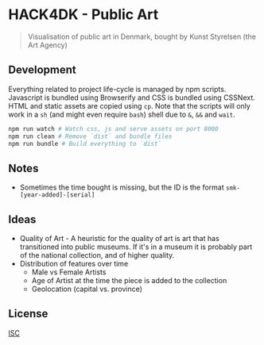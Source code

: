 HACK4DK - Public Art
====================

> Visualisation of public art in Denmark, bought by Kunst Styrelsen (the Art Agency)

Development
-----------

Everything related to project life-cycle is managed by npm scripts. Javascript
is bundled using Browserify and CSS is bundled using CSSNext. HTML and static
assets are copied using `cp`. Note that the scripts will only work in a `sh`
(and might even require `bash`) shell due to `&`, `&&` and `wait`.

```bash
npm run watch # Watch css, js and serve assets on port 8000
npm run clean # Remove `dist` and bundle files
npm run bundle # Build everything to `dist`
```

Notes
-----

* Sometimes the time bought is missing, but the ID is the format
  `smk-[year-added]-[serial]`

Ideas
-----

- Quality of Art - A heuristic for the quality of art is art that has transitioned
                   into public museums. If it's in a museum it is probably part
                   of the national collection, and of higher quality.
- Distribution of features over time
  - Male vs Female Artists
  - Age of Artist at the time the piece is added to the collection
  - Geolocation (capital vs. province)

License
-------

[ISC](LICENSE)
